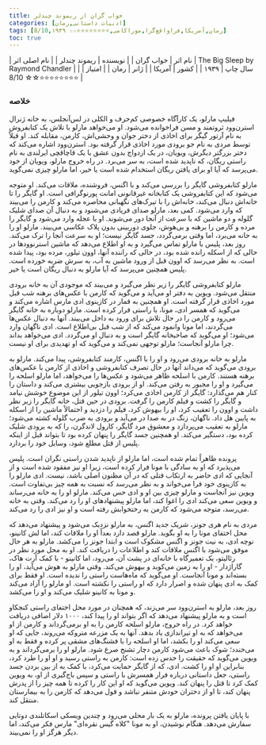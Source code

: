 ```yaml
---
title: خواب گران از ریموند چندلر
categories: [ادبیات داستانی,رمان]
tags: [رمان,آمریکا,فراواقع‌گرا,موراکامی,⭐⭐⭐⭐⭐⭐⭐⭐☆☆ 8/10,۱۹۳۹]
toc: true
---
```


| نام اثر | خواب گران |
| نویسنده | ریموند چندلر |
| نام اصلی اثر | The Big Sleep by Raymond Chandler  |
| سال چاپ | ۱۹۳۹ |
| کشور | آمریکا |
| ژانر | رمان |
| امتیاز | ⭐⭐⭐⭐⭐⭐⭐⭐☆☆ 8/10 |

### خلاصه

فیلیپ مارلو، یک کارآگاه خصوصی کم‌حرف و الکلی در لس‌آنجلس، به خانه ژنرال استرن‌وود ثروتمند و مسن فراخوانده می‌شود. او می‌خواهد مارلو با تلاش یک کتابفروش به نام آرتور گیگر برای اخاذی از دختر جوان و وحشی‌اش، کارمن، مقابله کند. او قبلاً توسط مردی به نام جو برودی مورد اخاذی قرار گرفته بود. استرن‌وود اشاره می‌کند که دختر بزرگتر دیگرش، ویویان، در یک ازدواج بدون عشق با یک قاچاقچی ایرلندی به نام راستی ریگان، که ناپدید شده است، به سر می‌برد. در راه خروج مارلو، ویویان از خود می‌پرسد که آیا او برای یافتن ریگان استخدام شده است یا خیر، اما مارلو چیزی نمی‌گوید.

مارلو کتابفروشی گایگر را بررسی می‌کند و با اگنس، فروشنده، ملاقات می‌کند. او متوجه می‌شود که این کتابفروشی یک کتابخانه غیرقانونی امانت پورنوگرافی است. او گایگر را تا خانه‌اش دنبال می‌کند، خانه‌اش را با تیرک‌های نگهبانی محاصره می‌کند و کارمن را می‌بیند که وارد می‌شود. کمی بعد، مارلو صدای فریادی می‌شنود و به دنبال آن صدای شلیک گلوله و دو ماشین که با سرعت از آنجا دور می‌شوند. او با عجله وارد می‌شود و گایگر را مرده و کارمن را برهنه و بی‌هوش، جلوی دوربینی بدون پلاک عکاسی می‌بیند. مارلو او را به خانه می‌برد، اما وقتی برمی‌گردد، جسد گایگر نیست؛ او به سرعت آنجا را ترک می‌کند. روز بعد، پلیس با مارلو تماس می‌گیرد و به او اطلاع می‌دهد که ماشین استرنوودها در حالی که از اسکله رانده شده بود، در حالی که راننده آنها، اوون تیلور، مرده بود، پیدا شده است. به نظر می‌رسد که اوون قبل از ورود ماشین به آب، به سرش ضربه خورده است. پلیس همچنین می‌پرسد که آیا مارلو به دنبال ریگان است یا خیر.

مارلو کتابفروشی گایگر را زیر نظر می‌گیرد و می‌بیند که موجودی آن به خانه برودی منتقل می‌شود. ویوین به دفتر او می‌آید و می‌گوید که کارمن با عکس‌های برهنه شب قبل مورد اخاذی قرار گرفته است. او همچنین به قمار در کازینوی ادی مارس اشاره می‌کند و می‌گوید که همسر ادی، مونا، با راستی فرار کرده است. مارلو دوباره به خانه گایگر می‌رود و کارمن را در حال تلاش برای ورود به داخل می‌بیند. آنها به دنبال عکس‌ها می‌گردند، اما مونا وانمود می‌کند که از شب قبل بی‌اطلاع است. ادی ناگهان وارد می‌شود؛ او می‌گوید که صاحبخانه گایگر است و به دنبال او می‌گردد. ادی می‌خواهد بداند چرا مارلو آنجاست؛ مارلو توجهی نمی‌کند و می‌گوید که او تهدیدی برای او نیست.

مارلو به خانه برودی می‌رود و او را با اگنس، کارمند کتابفروشی، پیدا می‌کند. مارلو به برودی می‌گوید که می‌داند آنها در حال تصرف کتابفروشی و اخاذی از کارمن با عکس‌های برهنه هستند. کارمن با اسلحه ظاهر می‌شود و عکس‌ها را می‌خواهد، اما مارلو اسلحه را می‌گیرد و او را مجبور به رفتن می‌کند. او از برودی بازجویی بیشتری می‌کند و داستان را کنار هم می‌گذارد: گایگر از کارمن اخاذی می‌کرد؛ اوون تیلور از این موضوع خوشش نیامد و گایگر را کشت و فیلم کارمن را گرفت. برودی در حین قتل، خانه گایگر را زیر نظر داشت و اوون را تعقیب کرد، او را بیهوش کرد، فیلم را دزدید و احتمالاً ماشین را از اسکله به پایین هل داد. ناگهان، زنگ در به صدا در می‌آید و برودی به ضرب گلوله کشته می‌شود؛ مارلو به تعقیب می‌پردازد و معشوق مرد گایگر، کارول لاندگرن، را که به برودی شلیک کرده بود، دستگیر می‌کند. او همچنین جسد گایگر را پنهان کرده بود تا بتواند قبل از اینکه پلیس از قتل مطلع شود، وسایل خود را بردارد.


پرونده ظاهراً تمام شده است، اما مارلو از ناپدید شدن راستی نگران است. پلیس می‌پذیرد که او به سادگی با مونا فرار کرده است، زیرا او نیز مفقود شده است و از آنجایی که ادی حاضر به ارتکاب قتلی که در آن مظنون اصلی باشد، نیست. ادی مارلو را به کازینوی خود فرا می‌خواند و به نظر می‌رسد که نسبت به همه چیز بی‌تفاوت است. ویوین نیز آنجاست و مارلو چیزی بین او و ادی حس می‌کند. مارلو او را به خانه می‌رساند و ویوین سعی می‌کند ادی را اغوا کند، اما مارلو پیشنهادهای او را رد می‌کند. وقتی به خانه می‌رسد، متوجه می‌شود که کارمن به رختخوابش رفته است و او نیز ادی را رد می‌کند.

مردی به نام هری جونز، شریک جدید اگنس، به مارلو نزدیک می‌شود و پیشنهاد می‌دهد که محل اختفای مونا را به او بگوید. مارلو قصد دارد بعداً او را ملاقات کند، اما لش کانینو، نوچه ادی، به نیت جونز و اگنس مشکوک است و ابتدا جونز را می‌کشد. مارلو به هر حال موفق می‌شود با اگنس ملاقات کند و اطلاعات را دریافت کند. او به محل مورد نظر در رئالیتو، یک تعمیرگاه با خانه‌ای در پشت آن، می‌رود، اما کانینو - با کمک آرت هاک، گاراژدار - او را به زمین می‌کوبد و بیهوش می‌کند. وقتی مارلو به هوش می‌آید، او را بسته‌اند و مونا آنجاست. او می‌گوید که ماه‌هاست راستی را ندیده است. او فقط برای کمک به ادی پنهان شده و اصرار دارد که او راستی را نکشته است. او مارلو را آزاد می‌کند و مونا به کانینو شلیک می‌کند و او را می‌کشد.

روز بعد، مارلو به استرن‌وود سر می‌زند، که همچنان در مورد محل اختفای راستی کنجکاو است و به مارلو پیشنهاد می‌دهد که اگر بتواند او را پیدا کند، ۱۰۰۰ دلار اضافی دریافت خواهد کرد. در راه خروج، مارلو اسلحه کارمن را به او برمی‌گرداند و کارمن از او می‌خواهد که به او تیراندازی یاد بدهد. آنها به یک مزرعه متروکه می‌روند، جایی که او سعی می‌کند او را بکشد، اما او اسلحه را با فشنگ‌های مشقی پر کرده و فقط به او می‌خندد؛ شوک باعث می‌شود کارمن دچار تشنج صرع شود. مارلو او را برمی‌گرداند و به ویوین می‌گوید که حقیقت را حدس زده است: کارمن به راستی رسید و او او را طرد کرد، بنابراین او او را کشت. ادی، که از گایگر حمایت می‌کرد، با کمک به از بین بردن جسد راستی، جعل داستانی درباره فرار همسرش با راستی و سپس باج‌گیری از او، به ویوین کمک کرد تا قتل را پنهان کند. ویوین می‌گوید که او این کار را کرده تا همه چیز را از پدرش پنهان کند، تا او از دختران خودش متنفر نباشد و قول می‌دهد که کارمن را به بیمارستان منتقل کند.


با پایان یافتن پرونده، مارلو به یک بار محلی می‌رود و چندین ویسکی اسکاتلندی دوتایی سفارش می‌دهد. هنگام نوشیدن، او به مونا "کلاه گیس نقره‌ای" مارس فکر می‌کند، اما دیگر هرگز او را نمی‌بیند.